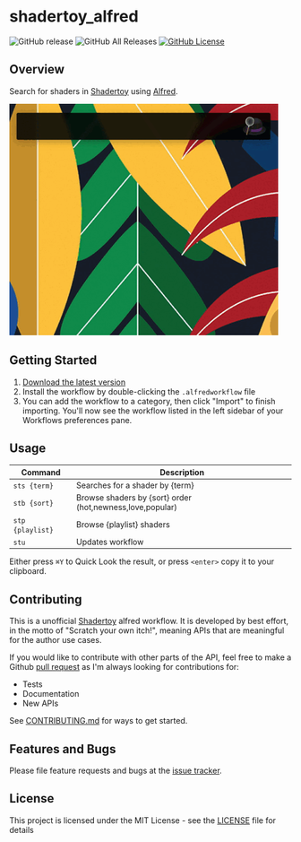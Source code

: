 # shadertoy_alfred

![GitHub release](https://img.shields.io/github/release/ivoleitao/shadertoy-alfred.svg)
![GitHub All Releases](https://img.shields.io/github/downloads/ivoleitao/shadertoy-alfred/total.svg)
[![GitHub License](https://img.shields.io/badge/License-MIT-yellow.svg)](https://opensource.org/licenses/MIT)

## Overview

Search for shaders in [Shadertoy](https://www.shadertoy.com/) using [Alfred](https://www.alfredapp.com/).

![demo](demo.gif)

## Getting Started

1. [Download the latest version](https://github.com/ivoleitao/shadertoy-alfred/releases/latest)
2. Install the workflow by double-clicking the `.alfredworkflow` file
3. You can add the workflow to a category, then click "Import" to finish importing. You'll now see the workflow listed in the left sidebar of your Workflows preferences pane.

## Usage

| Command          | Description                                               |
|------------------|---------------------------------------------------------- |
| `sts {term}`     | Searches for a shader by {term}                           |
| `stb {sort}`     | Browse shaders by {sort} order (hot,newness,love,popular) |
| `stp {playlist}` | Browse {playlist} shaders                                 |
| `stu`            | Updates workflow                                          | 


Either press `⌘Y` to Quick Look the result, or press `<enter>` copy it to your clipboard.


## Contributing

This is a unofficial [Shadertoy](https://www.shadertoy.com) alfred workflow. It is developed by best effort, in the motto of "Scratch your own itch!", meaning APIs that are meaningful for the author use cases.

If you would like to contribute with other parts of the API, feel free to make a Github [pull request](https://github.com/ivoleitao/shadertoy/pulls) as I'm always looking for contributions for:
* Tests
* Documentation
* New APIs

See [CONTRIBUTING.md](https://github.com/ivoleitao/shadertoy/blob/develop/CONTRIBUTING.md) for ways to get started.

## Features and Bugs

Please file feature requests and bugs at the [issue tracker][tracker].

[tracker]: https://github.com/ivoleitao/shadertoy/issues/new

## License

This project is licensed under the MIT License - see the [LICENSE](https://github.com/ivoleitao/shadertoy/blob/develop/packages/shadertoy_alfred/LICENSE) file for details